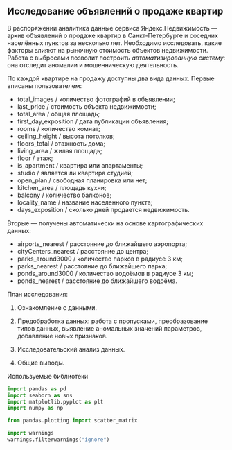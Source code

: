 ## Исследование объявлений о продаже квартир

В распоряжении аналитика данные сервиса Яндекс.Недвижимость — архив объявлений о продаже квартир в Санкт-Петербурге и соседних населённых пунктов за несколько лет. Необходимо исследовать, какие факторы влияют на рыночную стоимость объектов недвижимости. Работа с выбросами позволит построить *автоматизированную систему*: она отследит аномалии и мошенническую деятельность. 

По каждой квартире на продажу доступны два вида данных. Первые вписаны пользователем:
- total_images / количество фотографий в объявлении;
- last_price / стоимость объекта недвижимости;
- total_area / общая площадь;
- first_day_exposition / дата публикации объявления; 
- rooms	/ количество комнат;
- ceiling_height / высота потолков;	
- floors_total / этажность дома;
- living_area / жилая площадь;	
- floor / этаж;	
- is_apartment / квартира или апартаменты;
- studio / является ли квартира студией;
- open_plan / свободная планировка или нет;
- kitchen_area / площадь кухни;
- balcony / количество балконов;
- locality_name / название населенного пункта;
- days_exposition / сколько дней продается недвижимость.


Вторые — получены автоматически на основе картографических данных:
- airports_nearest / расстояние до ближайшего аэропорта;
- cityCenters_nearest / расстояние до центра;
- parks_around3000 / количество парков в радиусе 3 км;
- parks_nearest / расстояние до ближайшего парка;
- ponds_around3000 / количество водоёмов в радиусе 3 км;
- ponds_nearest / расстояние до ближайшего водоёма.

План исследования: 

1) Ознакомление с данными.

2) Предобработка данных: работа с пропусками, преобразование типов данных, выявление аномальных значений параметров, добавление новых признаков.

3) Исследовательский анализ данных.

4) Общие выводы.

Используемые библиотеки

```python
import pandas as pd
import seaborn as sns
import matplotlib.pyplot as plt
import numpy as np

from pandas.plotting import scatter_matrix

import warnings
warnings.filterwarnings("ignore")
```